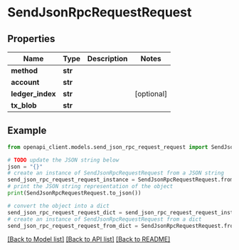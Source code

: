 # SendJsonRpcRequestRequest


## Properties

Name | Type | Description | Notes
------------ | ------------- | ------------- | -------------
**method** | **str** |  | 
**account** | **str** |  | 
**ledger_index** | **str** |  | [optional] 
**tx_blob** | **str** |  | 

## Example

```python
from openapi_client.models.send_json_rpc_request_request import SendJsonRpcRequestRequest

# TODO update the JSON string below
json = "{}"
# create an instance of SendJsonRpcRequestRequest from a JSON string
send_json_rpc_request_request_instance = SendJsonRpcRequestRequest.from_json(json)
# print the JSON string representation of the object
print(SendJsonRpcRequestRequest.to_json())

# convert the object into a dict
send_json_rpc_request_request_dict = send_json_rpc_request_request_instance.to_dict()
# create an instance of SendJsonRpcRequestRequest from a dict
send_json_rpc_request_request_from_dict = SendJsonRpcRequestRequest.from_dict(send_json_rpc_request_request_dict)
```
[[Back to Model list]](../README.md#documentation-for-models) [[Back to API list]](../README.md#documentation-for-api-endpoints) [[Back to README]](../README.md)


